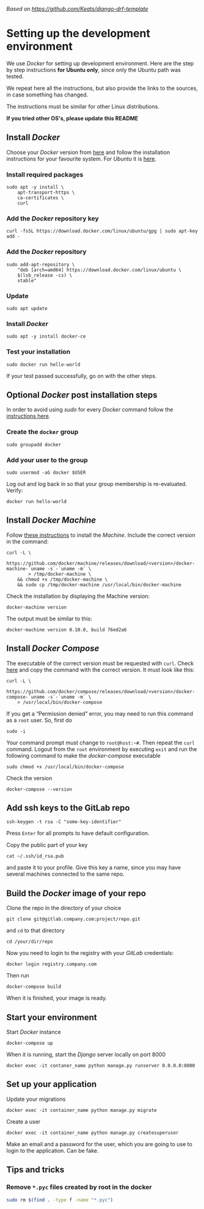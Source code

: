 *Based on <https://github.com/Keats/django-drf-template>*


# Setting up the development environment
We use *Docker* for setting up development environment. Here are the step by
step instructions **for Ubuntu only**, since only the Ubuntu path was tested.

We repeat here all the instructions, but also provide the links to the sources,
in case something has changed.

The instructions must be similar for other Linux distributions.

**If you tried other OS's, please update this README**


## Install *Docker*
Choose your *Docker* version from [here](https://store.docker.com/search?offering=community&q=&type=edition)
and follow the installation instructions for your favourite system.
For *Ubuntu* it is [here](https://store.docker.com/editions/community/docker-ce-server-ubuntu?tab=description).

### Install required packages
```
sudo apt -y install \
    apt-transport-https \
    ca-certificates \
    curl
```

### Add the *Docker* repository key
```
curl -fsSL https://download.docker.com/linux/ubuntu/gpg | sudo apt-key add -
```

### Add the *Docker* repository
```
sudo add-apt-repository \
    "deb [arch=amd64] https://download.docker.com/linux/ubuntu \
    $(lsb_release -cs) \
    stable"
```

### Update
```
sudo apt update
```

### Install *Docker*
```
sudo apt -y install docker-ce
```

### Test your installation
```
sudo docker run hello-world
```

If your test passed successfully, go on with the other steps.


## Optional *Docker* post installation steps
In order to avoid using *sudo* for every *Docker* command follow the
[instructions here](https://docs.docker.com/engine/installation/linux/linux-postinstall/).

### Create the `docker` group
```
sudo groupadd docker
```

### Add your user to the group
```
sudo usermod -aG docker $USER
```

Log out and log back in so that your group membership is re-evaluated. Verify:
```
docker run hello-world
```


## Install *Docker Machine*
Follow [these instructions](https://docs.docker.com/machine/install-machine/#installing-machine-directly)
to install the *Machine*. Include the correct version in the command:
```
curl -L \
        https://github.com/docker/machine/releases/download/<version>/docker-machine-`uname -s`-`uname -m` \
        > /tmp/docker-machine \
    && chmod +x /tmp/docker-machine \
    && sudo cp /tmp/docker-machine /usr/local/bin/docker-machine
```

Check the installation by displaying the Machine version:
```
docker-machine version
```

The output must be similar to this:
```
docker-machine version 0.10.0, build 76ed2a6
```


## Install *Docker Compose*
The executable of the correct version must be requested with `curl`. Check
[here](https://docs.docker.com/compose/install/#install-compose) and copy
the command with the correct version. It must look like this:
```
curl -L \
    https://github.com/docker/compose/releases/download/<version>/docker-compose-`uname -s`-`uname -m` \
    > /usr/local/bin/docker-compose
```

If you get a “Permission denied” error, you may need to run this command
as a `root` user. So, first do
```
sudo -i
```
Your command prompt must change to `root@host:~#`. Then repeat the
`curl` command. Logout from the `root` environment by executing `exit` and run
the following command to make the *docker-compose* executable
```
sudo chmod +x /usr/local/bin/docker-compose
```

Check the version
```
docker-compose --version
```


## Add ssh keys to the GitLab repo
```
ssh-keygen -t rsa -C "some-key-identifier"
```
Press `Enter` for all prompts to have default configuration.

Copy the public part of your key
```
cat ~/.ssh/id_rsa.pub
```
and paste it to your profile. Give this key a name, since you may have several
machines connected to the same repo.


## Build the *Docker* image of your repo
Clone the repo in the directory of your choice
```
git clone git@gitlab.company.com:project/repo.git
```
and `cd` to that directory
```
cd /your/dir/repo
```

Now you need to login to the registry with your *GitLab* credentials:
```
docker login registry.company.com
```

Then run
```
docker-compose build
```
When it is finished, your image is ready.


## Start your environment
Start *Docker* instance
```
docker-compose up
```
When it is running, start the *Django* server locally on port 8000
```
docker exec -it contaner_name python manage.py runserver 0.0.0.0:8000
```


## Set up your application
Update your migrations
```
docker exec -it container_name python manage.py migrate
```

Create a user
```
docker exec -it container_name python manage.py createsuperuser
```
Make an email and a password for the user, which you are going to use to login
to the application. Can be fake.



## Tips and tricks

### Remove `*.pyc` files created by root in the docker

```bash
sudo rm $(find . -type f -name "*.pyc")
```
